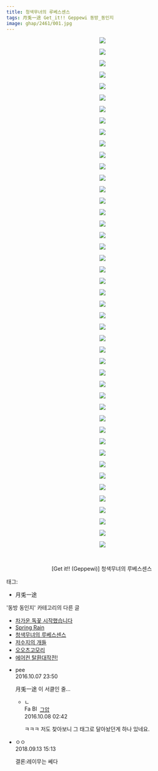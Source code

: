 ```yaml
---
title: 청색무녀의 루베스센스
tags: 月兎一途 Get_it!! Geppewi 동방_동인지
image: ghap/2461/001.jpg
---
```

<div class="article">
<p style="text-align: center; clear: none; float: none;"><img src="{{ site.nasurl }}/ghap/2461/001.jpg"/></p>
<p style="text-align: center; clear: none; float: none;"><img src="{{ site.nasurl }}/ghap/2461/002.jpg"/></p>
<p style="text-align: center; clear: none; float: none;"><img src="{{ site.nasurl }}/ghap/2461/003.jpg"/></p>
<p style="text-align: center; clear: none; float: none;"><img src="{{ site.nasurl }}/ghap/2461/004.jpg"/></p>
<p style="text-align: center; clear: none; float: none;"><img src="{{ site.nasurl }}/ghap/2461/005.jpg"/></p>
<p style="text-align: center; clear: none; float: none;"><img src="{{ site.nasurl }}/ghap/2461/006.jpg"/></p>
<p style="text-align: center; clear: none; float: none;"><img src="{{ site.nasurl }}/ghap/2461/007.jpg"/></p>
<p style="text-align: center; clear: none; float: none;"><img src="{{ site.nasurl }}/ghap/2461/008.jpg"/></p>
<p style="text-align: center; clear: none; float: none;"><img src="{{ site.nasurl }}/ghap/2461/009.jpg"/></p>
<p style="text-align: center; clear: none; float: none;"><img src="{{ site.nasurl }}/ghap/2461/010.jpg"/></p>
<p style="text-align: center; clear: none; float: none;"><img src="{{ site.nasurl }}/ghap/2461/011.jpg"/></p>
<p style="text-align: center; clear: none; float: none;"><img src="{{ site.nasurl }}/ghap/2461/012.jpg"/></p>
<p style="text-align: center; clear: none; float: none;"><img src="{{ site.nasurl }}/ghap/2461/013.jpg"/></p>
<p style="text-align: center; clear: none; float: none;"><img src="{{ site.nasurl }}/ghap/2461/014.jpg"/></p>
<p style="text-align: center; clear: none; float: none;"><img src="{{ site.nasurl }}/ghap/2461/015.jpg"/></p>
<p style="text-align: center; clear: none; float: none;"><img src="{{ site.nasurl }}/ghap/2461/016.jpg"/></p>
<p style="text-align: center; clear: none; float: none;"><img src="{{ site.nasurl }}/ghap/2461/017.jpg"/></p>
<p style="text-align: center; clear: none; float: none;"><img src="{{ site.nasurl }}/ghap/2461/018.jpg"/></p>
<p style="text-align: center; clear: none; float: none;"><img src="{{ site.nasurl }}/ghap/2461/019.jpg"/></p>
<p style="text-align: center; clear: none; float: none;"><img src="{{ site.nasurl }}/ghap/2461/020.jpg"/></p>
<p style="text-align: center; clear: none; float: none;"><img src="{{ site.nasurl }}/ghap/2461/021.jpg"/></p>
<p style="text-align: center; clear: none; float: none;"><img src="{{ site.nasurl }}/ghap/2461/022.jpg"/></p>
<p style="text-align: center; clear: none; float: none;"><img src="{{ site.nasurl }}/ghap/2461/023.jpg"/></p>
<p style="text-align: center; clear: none; float: none;"><img src="{{ site.nasurl }}/ghap/2461/024.jpg"/></p>
<p style="text-align: center; clear: none; float: none;"><img src="{{ site.nasurl }}/ghap/2461/025.jpg"/></p>
<p style="text-align: center; clear: none; float: none;"><img src="{{ site.nasurl }}/ghap/2461/026.jpg"/></p>
<p style="text-align: center; clear: none; float: none;"><img src="{{ site.nasurl }}/ghap/2461/027.jpg"/></p>
<p style="text-align: center; clear: none; float: none;"><img src="{{ site.nasurl }}/ghap/2461/028.jpg"/></p>
<p style="text-align: center; clear: none; float: none;"><img src="{{ site.nasurl }}/ghap/2461/029.jpg"/></p>
<p style="text-align: center; clear: none; float: none;"><img src="{{ site.nasurl }}/ghap/2461/030.jpg"/></p>
<p style="text-align: center; clear: none; float: none;"><img src="{{ site.nasurl }}/ghap/2461/031.jpg"/></p>
<p style="text-align: center; clear: none; float: none;"><img src="{{ site.nasurl }}/ghap/2461/032.jpg"/></p>
<p style="text-align: center; clear: none; float: none;"><img src="{{ site.nasurl }}/ghap/2461/033.jpg"/></p>
<p style="text-align: center; clear: none; float: none;"><img src="{{ site.nasurl }}/ghap/2461/034.jpg"/></p>
<p style="text-align: center; clear: none; float: none;"><img src="{{ site.nasurl }}/ghap/2461/035.jpg"/></p>
<p style="text-align: center; clear: none; float: none;"><img src="{{ site.nasurl }}/ghap/2461/036.jpg"/></p>
<p style="text-align: center; clear: none; float: none;"><img src="{{ site.nasurl }}/ghap/2461/037.jpg"/></p>
<p style="text-align: center; clear: none; float: none;"><img src="{{ site.nasurl }}/ghap/2461/038.jpg"/></p>
<p style="text-align: center; clear: none; float: none;"><img src="{{ site.nasurl }}/ghap/2461/039.jpg"/></p>
<p style="text-align: center; clear: none; float: none;"><img src="{{ site.nasurl }}/ghap/2461/040.jpg"/></p>
<p style="text-align: center; clear: none; float: none;"><img src="{{ site.nasurl }}/ghap/2461/041.jpg"/></p>
<p style="text-align: center; clear: none; float: none;"><img src="{{ site.nasurl }}/ghap/2461/042.jpg"/></p>
<p style="text-align: center; clear: none; float: none;"><img src="{{ site.nasurl }}/ghap/2461/043.jpg"/></p>
<p style="text-align: center; clear: none; float: none;"><img src="{{ site.nasurl }}/ghap/2461/044.jpg"/></p>
<p style="text-align: center; clear: none; float: none;"><img src="{{ site.nasurl }}/ghap/2461/045.jpg"/></p>
<p style="text-align: center; clear: none; float: none;"><br/></p>
<p style="text-align: center; clear: none; float: none;">[Get it!! (Geppewi)] 청색무녀의 루베스센스 </p>
</div><div class="tagTrail">
<p>태그: </p>
<ul>
<li>月兎一途</li>
</ul>
</div><div class="another">
<p>'동방 동인지' 카테고리의 다른 글</p>
<ul>
<li><a href="/2016-10-06-ghap_2464">차가운 독꽃 시작했습니다</a></li>
<li><a href="/2016-10-05-ghap_2462">Spring Rain</a></li>
<li><a href="/2016-10-05-ghap_2461">청색무녀의 루베스센스</a></li>
<li><a href="/2016-10-05-ghap_2459">저수지의 개들</a></li>
<li><a href="/2016-10-05-ghap_2458">오오츠고모리</a></li>
<li><a href="/2016-10-05-ghap_2457">에어컨 탈환대작전!</a></li>
</ul>
</div><div class="cb_module cb_fluid">
<div class="cb_wrt cb_profile">
<div class="comment">
<ul>
<li class="cb_thumb_off" id="comment14822113">
<div class="cb_comment_area">
<div class="cb_info_area">
<div class="cb_section">
<span class="cb_nick_name">pee</span>
</div>
<div class="cb_section">
<span class="cb_date">2016.10.07 23:50 </span>
</div>
</div>
<div class="cb_dsc_comment">
<p class="cb_dsc">
											月兎一途 이 서클인 줄...
										</p>
</div>
<ul>
<li class="cb_thumb_off" id="comment14822157">
<span class="cb_bu_subnode">ㄴ</span>
<div class="cb_comment_area">
<div class="cb_info_area">
<div class="cb_section">
<span class="cb_nick_name"><img alt="Favicon of https://ghaptouhou.tistory.com" height="16" onerror="this.onerror=null;this.parentNode.removeChild(this)" src="https://ghaptouhou.tistory.com/favicon.ico" width="16"/> <img alt="BlogIcon" height="16" onerror="this.parentNode.removeChild(this)" src="https://ghaptouhou.tistory.com/index.gif" width="16"/> <a href="https://ghaptouhou.tistory.com" onclick="return openLinkInNewWindow(this)"> 그압</a><span class="tistoryProfileLayerTrigger" onclick='TistoryProfile.show(event, this, {"title":"\uc800\uae30 \uc774\uac70 \ub098\uc911\uc5d0 \uc218\uc815 \uac00\ub2a5\ud558\ub098\uc694","url":"https:\/\/ghap.tistory.com","nickname":"\uadf8\uc555","items":[]}); return false;'></span></span>
</div>
<div class="cb_section">
<span class="cb_date">2016.10.08 02:42 </span>
</div>
</div>
<div class="cb_dsc_comment">
<p class="cb_dsc">
																ㅋㅋㅋ 저도 찾아보니 그 태그로 달아놨던게 하나 있네요. 
															</p>
</div>
</div>
</li>
</ul>
</div></li>
<li class="cb_thumb_off" id="comment15331817">
<div class="cb_comment_area">
<div class="cb_info_area">
<div class="cb_section">
<span class="cb_nick_name">ㅇㅇ</span>
</div>
<div class="cb_section">
<span class="cb_date">2018.09.13 15:13 </span>
</div>
</div>
<div class="cb_dsc_comment">
<p class="cb_dsc">
											결론:레이무는 쎄다
										</p>
</div>
</div></li>
</ul>
</div>
</div><!-- commentList close -->
</div>